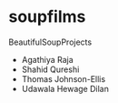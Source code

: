 # soupfilms
 BeautifulSoupProjects

* Agathiya Raja
* Shahid Qureshi
* Thomas Johnson-Ellis
* Udawala Hewage Dilan
